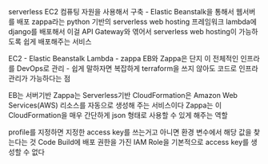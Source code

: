 serverless
EC2 컴퓨팅 자원을 사용해서 구축 - Elastic Beanstalk을 통해서 웹서버를 배포
zappa라는 python 기반의 serverless web hosting 프레임워크 
lambda에 django를 배포해서 이걸 API Gateway와 엮어서
serverless web hosting이 가능하도록 쉽게 배포해주는 서비스


EC2 - Elastic Beanstalk
Lambda - zappa
EB와 Zappa은 단지 이 전체적인 인프라를 DevOps로 관리 - 쉽게 말하자면 복잡하게 terraform을 쓰지 않아도 코드로 인프라 관리가 가능하다는 점

EB는 서버기반
Zappa는 Serverless기반
CloudFormation은 Amazon Web Services(AWS) 리소스를 자동으로 생성해 주는 서비스이다
Zappa는 이 CloudFormation을 매우 간단하게 json 형태로 사용할 수 있게 해주는 역할

profile를 지정하면 지정한 access key를 쓰는거고 아니면 환경 변수에서 해당 값을 찾는다는 것
Code Build에 배포 권한을 가진 IAM Role을 기본적으로 access key를 생성할 수 없다
